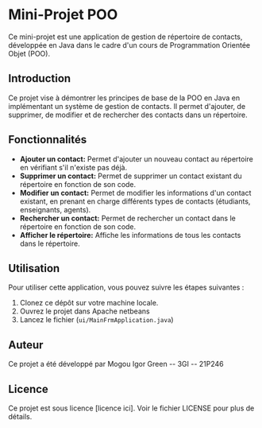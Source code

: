 # Mini-Projet POO

Ce mini-projet est une application de gestion de répertoire de contacts, développée en Java dans le cadre d'un cours de Programmation Orientée Objet (POO).

## Introduction

Ce projet vise à démontrer les principes de base de la POO en Java en implémentant un système de gestion de contacts. Il permet d'ajouter, de supprimer, de modifier et de rechercher des contacts dans un répertoire.

## Fonctionnalités

- **Ajouter un contact:** Permet d'ajouter un nouveau contact au répertoire en vérifiant s'il n'existe pas déjà.
- **Supprimer un contact:** Permet de supprimer un contact existant du répertoire en fonction de son code.
- **Modifier un contact:** Permet de modifier les informations d'un contact existant, en prenant en charge différents types de contacts (étudiants, enseignants, agents).
- **Rechercher un contact:** Permet de rechercher un contact dans le répertoire en fonction de son code.
- **Afficher le répertoire:** Affiche les informations de tous les contacts dans le répertoire.

## Utilisation

Pour utiliser cette application, vous pouvez suivre les étapes suivantes :

1. Clonez ce dépôt sur votre machine locale.
2. Ouvrez le projet dans Apache netbeans
3. Lancez le fichier (`ui/MainFrmApplication.java`)

## Auteur

Ce projet a été développé par Mogou Igor Green -- 3GI -- 21P246

## Licence

Ce projet est sous licence [licence ici]. Voir le fichier LICENSE pour plus de détails.
